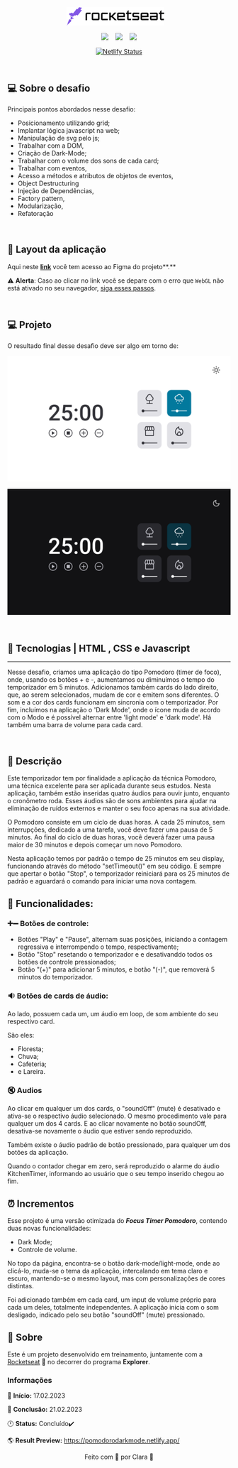 <div align="center">
<img width="220px" src="https://raw.githubusercontent.com/Rocketseat/awesome/master/assets/logo_rocketseat.png" alt="">&nbsp;&nbsp;&nbsp;
<img width="150px" src="https://www.rocketseat.com.br/_next/image?url=%2Fassets%2Flogos%2Fexplorer.svg&w=256&q=75"  alt="">
<br>
<p align="center">
<img src="https://img.shields.io/github/last-commit/Clara-Pacheco/FocusTimer2.0-DarkMode"/>&nbsp;&nbsp;&nbsp;
<img src="https://img.shields.io/github/repo-size/Clara-Pacheco/FocusTimer2.0-DarkMode"/>&nbsp;&nbsp;&nbsp;
<img src="https://img.shields.io/github/languages/count/Clara-Pacheco/FocusTimer2.0-DarkMode"/>


[![Netlify Status](https://api.netlify.com/api/v1/badges/c9b00a2c-cffe-4874-ad6d-4df58c5adf11/deploy-status)](https://app.netlify.com/sites/pomodorodarkmode/deploys)


</div>

<br>

## 💻 Sobre o desafio

Principais pontos abordados nesse desafio:

- Posicionamento utilizando grid;
- Implantar lógica javascript na web;
- Manipulação de svg pelo js;
- Trabalhar com a DOM,
- Criação de Dark-Mode;
- Trabalhar com o volume dos sons de cada card;
- Trabalhar com eventos,
- Acesso a métodos e atributos de objetos de eventos,
- Object Destructuring
- Injeção de Dependências,
- Factory pattern,
- Modularização,
- Refatoração

<br>

## 📕 Layout da aplicação  

Aqui neste **[link](https://www.figma.com/file/i0NrFLRzyE9nitftcCaC9N/Stage-05---Dark-Mode-FocusTimer-(Copy)?node-id=0%3A1&t=YPJcCCJ1uFxPEmKm-0)**  você tem acesso ao Figma do projeto**.** 

⚠️ **Alerta**: Caso ao clicar no link você se depare com o erro que `WebGL` não está ativado no seu navegador, [siga esses passos](https://help.figma.com/hc/en-us/articles/360039828614#Enable_WebGL).  

<br>

## 💻 Projeto

O resultado final desse desafio deve ser algo em torno de:

![Project´s preview](https://github.com/Clara-Pacheco/FocusTimer2.0-DarkMode/blob/main/assets/project-preview/Light%20Mode.png)  

![Project´s preview](https://github.com/Clara-Pacheco/FocusTimer2.0-DarkMode/blob/main/assets/project-preview/Dark%20Mode.png)  

<br>

## 🧪 Tecnologias | HTML , CSS e Javascript
---
Nesse desafio, criamos uma aplicação do tipo Pomodoro (timer de foco), onde, usando os botões + e -, aumentamos ou diminuímos o tempo do temporizador em 5 minutos. Adicionamos também cards do lado direito, que, ao serem selecionados, mudam de cor e emitem sons diferentes. O som e a cor dos cards funcionam em sincronia com o temporizador. Por fim, incluímos na aplicação o 'Dark Mode', onde o ícone muda de acordo com o Modo e é possível alternar entre 'light mode' e 'dark mode'. Há também uma barra de volume para cada card.

<br>

## 📜 Descrição

Este temporizador tem por finalidade a aplicação da técnica Pomodoro, uma técnica excelente para ser aplicada durante seus estudos. Nesta aplicação, também estão inseridas quatro áudios para ouvir junto, enquanto o cronômetro roda. Esses áudios são de sons ambientes para ajudar na eliminação de ruídos externos e manter o seu foco apenas na sua atividade.

O Pomodoro consiste em um ciclo de duas horas. A cada 25 minutos, sem interrupções, dedicado a uma tarefa, você deve fazer uma pausa de 5 minutos. Ao final do ciclo de duas horas, você deverá fazer uma pausa maior de 30 minutos e depois começar um novo Pomodoro.

Nesta aplicação temos por padrão o tempo de 25 minutos em seu display, funcionando através do método "setTimeout()" em seu código. E sempre que apertar o botão "Stop", o temporizador reiniciará para os 25 minutos de padrão e aguardará o comando para iniciar uma nova contagem.

## 📌 Funcionalidades:

### ➕➖ Botões de controle:

- Botões "Play" e "Pause", alternam suas posições, iniciando a contagem regressiva e interrompendo o tempo, respectivamente;
- Botão "Stop" resetando o temporizador e e desativanddo todos os botões de controle pressionados;
- Botão "(+)" para adicionar 5 minutos, e botão  "(-)", que removerá 5 minutos  do temporizador.

### 🔉 Botões de cards de áudio:

Ao lado, possuem cada um, um áudio em loop, de som ambiente do seu respectivo card. 

São eles:

- Floresta;
- Chuva;
- Cafeteria;
- e Lareira.

### 🔇 Audios

Ao clicar em qualquer um dos cards, o "soundOff" (mute) é desativado e ativa-se o respectivo áudio selecionado. O mesmo procedimento vale para qualquer um dos 4 cards. E ao clicar novamente no botão soundOff, desativa-se novamente o áudio que estiver sendo reproduzido.

Também existe o áudio padrão de botão pressionado, para qualquer um dos botões da aplicação.

Quando o contador chegar em zero, será reproduzido o alarme do áudio KitchenTimer, informando ao usuário que o seu tempo inserido chegou ao fim. 

## ⏰ Incrementos

Esse projeto é uma versão otimizada do ***Focus Timer Pomodoro***, contendo duas novas funcionalidades:

- Dark Mode;
- Controle de volume.

No topo da página, encontra-se o botão dark-mode/light-mode, onde ao clicá-lo, muda-se o tema da aplicação, intercalando em tema claro e escuro, mantendo-se o mesmo layout, mas com personalizações de cores distintas.

Foi adicionado também em cada card, um input de volume próprio para cada um deles, totalmente independentes. A aplicação inicia com o som desligado, indicado pelo seu botão "soundOff" (mute) pressionado.

##  📕 Sobre  

<p>Este é um projeto desenvolvido em treinamento, juntamente com a 
<a  href="https://www.rocketseat.com.br">Rocketseat</a> 🚀  
no decorrer do programa <b>Explorer</b>.  

<br>

### Informações  

📅 **Início:** 17.02.2023

📅 **Conclusão:** 21.02.2023

🕛 **Status:** Concluído✔️

🌎 **Result Preview:** https://pomodorodarkmode.netlify.app/

<div align="center">
Feito com 💜 por Clara 🚀
</div>
</p>